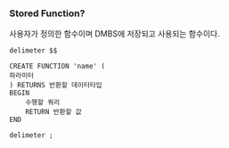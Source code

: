### Stored Function?

사용자가 정의한 함수이며 DMBS에 저장되고 사용되는 함수이다. 


```mysql
delimeter $$
    
CREATE FUNCTION 'name' (
파라미터
) RETURNS 반환할 데이터타입
BEGIN
	수행할 쿼리
	RETURN 반환할 값
END
    
delimeter ;
```